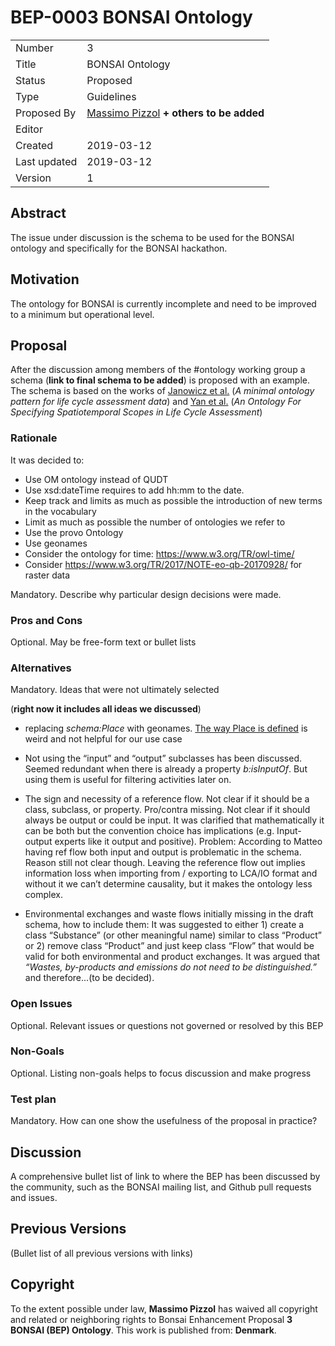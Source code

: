 # BEP-0003 BONSAI Ontology

| | |
| - | - |
| Number | 3 |
| Title | BONSAI Ontology |
| Status | Proposed |
| Type | Guidelines |
| Proposed By | [Massimo Pizzol](massimo@plan.aau.dk) **+ others to be added**|
| Editor | |
| Created | 2019-03-12 |
| Last updated | 2019-03-12 |
| Version | 1 |

## Abstract

The issue under discussion is the schema to be used for the BONSAI ontology and specifically for the BONSAI hackathon. 


## Motivation

The ontology for BONSAI is currently incomplete and need to be improved to a minimum but operational level. 

## Proposal

After the discussion among members of the #ontology working group a schema (**link to final schema to be added**) is proposed with an example. The schema is based on the works of [Janowicz et al.](http://geog.ucsb.edu/~jano/LCA_pattern.pdf) (_A minimal ontology pattern for life cycle assessment data_) and [Yan et al.](https://geog.ucsb.edu/~jano/stscope_ontology.pdf) (_An Ontology For Specifying Spatiotemporal Scopes in Life Cycle Assessment_)

### Rationale

It was decided to:

- Use OM ontology instead of QUDT
- Use xsd:dateTime requires to add hh:mm to the date.
- Keep track and limits as much as possible the introduction of new terms in the vocabulary
- Limit as much as possible the number of ontologies we refer to
- Use the provo Ontology
- Use geonames
- Consider the ontology for time: https://www.w3.org/TR/owl-time/
- Consider https://www.w3.org/TR/2017/NOTE-eo-qb-20170928/ for raster data

Mandatory. Describe why particular design decisions were made.

### Pros and Cons

Optional. May be free-form text or bullet lists

### Alternatives

Mandatory. Ideas that were not ultimately selected 

(**right now it includes all ideas we discussed**)

- replacing _schema:Place_ with geonames. [The way Place is defined](https://schema.org/Place) is weird and not helpful for our use case

- Not using the “input” and “output” subclasses has been discussed. Seemed redundant when there is already a property _b:isInputOf_. But using them is useful for filtering activities later on. 

-  The sign and necessity of a reference flow.
Not clear if it should be a class, subclass, or property. Pro/contra missing. Not clear if it should always be output or could be input. It was clarified that mathematically it can be both but the convention choice has implications (e.g. Input-output experts like it output and positive). Problem: According to Matteo having ref flow both input and output is problematic in the schema. Reason still not clear though. Leaving the reference flow out implies information loss when importing from / exporting to LCA/IO format and without it we can’t determine causality, but it makes the ontology less complex.

- Environmental exchanges and waste flows initially missing in the draft schema, how to include them:
It was suggested to either 1) create a class “Substance” (or other meaningful name) similar to class “Product” or  2) remove class “Product” and just keep class “Flow” that would be valid for both environmental and product exchanges. It was argued that _“Wastes, by-products and emissions do not need to be distinguished.”_ and therefore...(to be decided).


### Open Issues

Optional. Relevant issues or questions not governed or resolved by this BEP

### Non-Goals

Optional. Listing non-goals helps to focus discussion and make progress

### Test plan

Mandatory. How can one show the usefulness of the proposal in practice?

## Discussion

A comprehensive bullet list of link to where the BEP has been discussed by the community, such as the BONSAI mailing list, and Github pull requests and issues.

## Previous Versions

(Bullet list of all previous versions with links)

## Copyright

To the extent possible under law, **Massimo Pizzol** has waived all copyright and related or neighboring rights to Bonsai Enhancement Proposal **3 BONSAI (BEP) Ontology**. This work is published from: **Denmark**.
